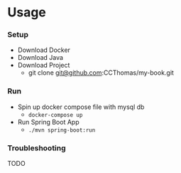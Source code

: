 # Usage

### Setup
- Download Docker
- Download Java
- Download Project
  - git clone git@github.com:CCThomas/my-book.git

### Run
- Spin up docker compose file with mysql db
  - `docker-compose up`
- Run Spring Boot App
  - `./mvn spring-boot:run`

### Troubleshooting
TODO